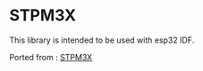 # STPM3X
This library is intended to be used with esp32 IDF.

Ported from : [STPM3X](https://github.com/voelkerb/STPM3X)